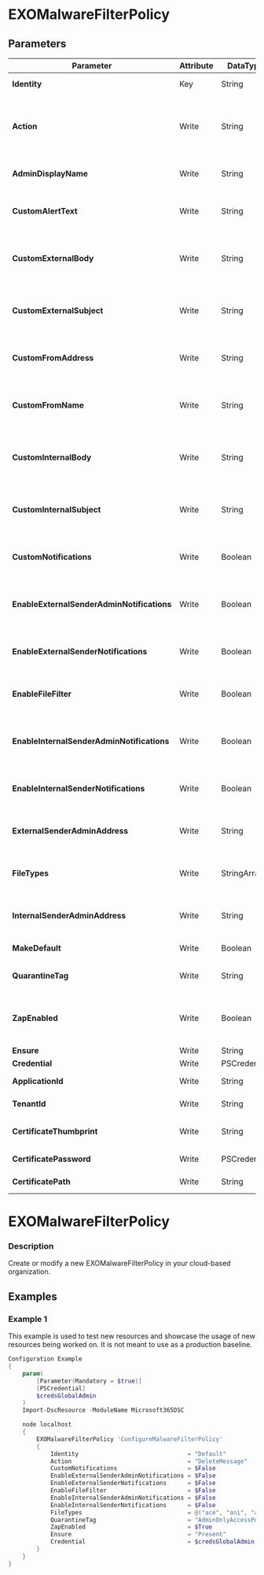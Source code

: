 ﻿# EXOMalwareFilterPolicy

## Parameters

| Parameter | Attribute | DataType | Description | Allowed Values |
| --- | --- | --- | --- | --- |
| **Identity** | Key | String | The Identity parameter specifies the MalwareFilterPolicy you want to modify. ||
| **Action** | Write | String | The Action parameter specifies the action to take when malware is detected in a message. Possible values are DeleteMessage,DeleteAttachmentAndUseDefaultAlert and DeleteAttachmentAndUseCustomAlert. The default value is DeleteMessage. |DeleteMessage, DeleteAttachmentAndUseDefaultAlert, DeleteAttachmentAndUseCustomAlert|
| **AdminDisplayName** | Write | String | The AdminDisplayName parameter specifies a description for the policy. If the value contains spaces, enclose the value in quotation marks. ||
| **CustomAlertText** | Write | String | The CustomAlertText parameter specifies the custom text to use in the replacement attachment named Malware Alert Text.txt. If the value contains spaces, enclose the value in quotation marks. ||
| **CustomExternalBody** | Write | String | The CustomExternalBody parameter specifies the body of the custom notification message for malware detections in messages from external senders. If the value contains spaces, enclose the value in quotation marks. ||
| **CustomExternalSubject** | Write | String | The CustomExternalSubject parameter specifies the subject of the custom notification message for malware detections in messages from external senders. If the value contains spaces, enclose the value in quotation marks. ||
| **CustomFromAddress** | Write | String | The CustomFromAddress parameter specifies the From address of the custom notification message for malware detections in messages from internal or external senders. ||
| **CustomFromName** | Write | String | The CustomFromName parameter specifies the From name of the custom notification message for malware detections in messages from internal or external senders. If the value contains spaces, enclose the value in quotation marks. ||
| **CustomInternalBody** | Write | String | The CustomInternalBody parameter specifies the body of the custom notification message for malware detections in messages from internal senders. If the value contains spaces, enclose the value in quotation marks. ||
| **CustomInternalSubject** | Write | String | The CustomInternalSubject parameter specifies the subject of the custom notification message for malware detections in messages from internal senders. If the value contains spaces, enclose the value in quotation marks. ||
| **CustomNotifications** | Write | Boolean | The CustomNotifications parameter enables or disables custom notification messages for malware detections in messages from internal or external senders. Valid values are: $true, $false. ||
| **EnableExternalSenderAdminNotifications** | Write | Boolean | The EnableExternalSenderAdminNotifications parameter enables or disables sending malware detection notification messages to an administrator for messages from external senders. Valid values are: $true, $false. ||
| **EnableExternalSenderNotifications** | Write | Boolean | The EnableExternalSenderNotifications parameter enables or disables notification messages for malware detections in messages from external senders. Valid values are: $true, $false. ||
| **EnableFileFilter** | Write | Boolean | The EnableFileFilter parameter enables or disables common attachment blocking - also known as the Common Attachment Types Filter.Valid values are: $true, $false. ||
| **EnableInternalSenderAdminNotifications** | Write | Boolean | The EnableInternalSenderAdminNotifications parameter enables or disables sending malware detection notification messages to an administrator for messages from internal senders. Valid values are: $true, $false. ||
| **EnableInternalSenderNotifications** | Write | Boolean | The EnableInternalSenderNotifications parameter enables or disables notification messages for malware detections in messages from internal senders. Valid values are: $true, $false. ||
| **ExternalSenderAdminAddress** | Write | String | The ExternalSenderAdminAddress parameter specifies the email address of the administrator who will receive notification messages for malware detections in messages from external senders. ||
| **FileTypes** | Write | StringArray[] | The FileTypes parameter specifies the file types that are automatically blocked by common attachment blocking (also known as the Common Attachment Types Filter), regardless of content. ||
| **InternalSenderAdminAddress** | Write | String | The InternalSenderAdminAddress parameter specifies the email address of the administrator who will receive notification messages for malware detections in messages from internal senders. ||
| **MakeDefault** | Write | Boolean | MakeDefault makes this malware filter policy the default policy. Valid values are: $true, $false. ||
| **QuarantineTag** | Write | String | The QuarantineTag specifies the quarantine policy that's used on messages that are quarantined as malware. ||
| **ZapEnabled** | Write | Boolean | The ZapEnabled parameter enables or disables zero-hour auto purge (ZAP) for malware. ZAP detects malware in unread messages that have already been delivered to the user's Inbox. Valid values are: $true, $false. ||
| **Ensure** | Write | String | Specifies if this MalwareFilterPolicy should exist. |Present, Absent|
| **Credential** | Write | PSCredential | Credentials of the Exchange Global Admin ||
| **ApplicationId** | Write | String | Id of the Azure Active Directory application to authenticate with. ||
| **TenantId** | Write | String | Id of the Azure Active Directory tenant used for authentication. ||
| **CertificateThumbprint** | Write | String | Thumbprint of the Azure Active Directory application's authentication certificate to use for authentication. ||
| **CertificatePassword** | Write | PSCredential | Username can be made up to anything but password will be used for CertificatePassword ||
| **CertificatePath** | Write | String | Path to certificate used in service principal usually a PFX file. ||

# EXOMalwareFilterPolicy

### Description

Create or modify a new EXOMalwareFilterPolicy in your cloud-based organization.

## Examples

### Example 1

This example is used to test new resources and showcase the usage of new resources being worked on.
It is not meant to use as a production baseline.

```powershell
Configuration Example
{
    param(
        [Parameter(Mandatory = $true)]
        [PSCredential]
        $credsGlobalAdmin
    )
    Import-DscResource -ModuleName Microsoft365DSC

    node localhost
    {
        EXOMalwareFilterPolicy 'ConfigureMalwareFilterPolicy'
        {
            Identity                               = "Default"
            Action                                 = "DeleteMessage"
            CustomNotifications                    = $False
            EnableExternalSenderAdminNotifications = $False
            EnableExternalSenderNotifications      = $False
            EnableFileFilter                       = $False
            EnableInternalSenderAdminNotifications = $False
            EnableInternalSenderNotifications      = $False
            FileTypes                              = @("ace", "ani", "app", "cab", "docm", "exe", "iso", "jar", "jnlp", "reg", "scr", "vbe", "vbs")
            QuarantineTag                          = "AdminOnlyAccessPolicy"
            ZapEnabled                             = $True
            Ensure                                 = "Present"
            Credential                             = $credsGlobalAdmin
        }
    }
}
```

